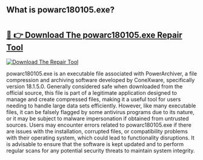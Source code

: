 ## What is powarc180105.exe? 

# <h2><a href="https://exedetect.com/download.php?powarc180105.exe">🔗 👉 Download The powarc180105.exe Repair Tool</a></h2>

[![Download The Repair Tool](https://exedetect.com/download-button.jpg)](https://exedetect.com/download.php?powarc180105.exe)

powarc180105.exe is an executable file associated with PowerArchiver, a file compression and archiving software developed by ConeXware, specifically version 18.1.5.0. Generally considered safe when downloaded from the official source, this file is part of a legitimate application designed to manage and create compressed files, making it a useful tool for users needing to handle large data sets efficiently. However, like many executable files, it can be falsely flagged by some antivirus programs due to its nature, or it may be subject to malware impersonation if obtained from untrusted sources. Users may encounter errors related to powarc180105.exe if there are issues with the installation, corrupted files, or compatibility problems with their operating system, which could lead to functionality disruptions. It is advisable to ensure that the software is kept updated and to perform regular scans for any potential security threats to maintain system integrity.